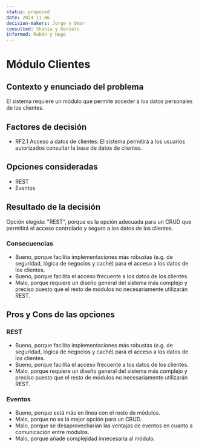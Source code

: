```yaml
---
status: proposed
date: 2024-11-06
decision-makers: Jorge y Omar
consulted: Shania y Gonzalo
informed: Rubén y Hugo
---
```


# Módulo Clientes

## Contexto y enunciado del problema

El sistema requiere un módulo que permite acceder a los datos personales de los clientes.

## Factores de decisión

* RF2.1 Acceso a datos de clientes: El sistema permitirá a los usuarios autorizados consultar la base de datos de clientes.

## Opciones consideradas

* REST
* Eventos

## Resultado de la decisión

Opción elegida: "REST", porque es la opción adecuada para un CRUD que permitirá el acceso controlado y seguro a los datos de los clientes.

### Consecuencias

* Bueno, porque facilita implementaciones más robustas (e.g. de seguridad, lógica de negocios y caché) para el acceso a los datos de los clientes.
* Bueno, porque facilita el acceso frecuente a los datos de los clientes.
* Malo, porque requiere un diseño general del sistema más complejo y preciso puesto que el resto de módulos no necesariamente utilizarán REST.

## Pros y Cons de las opciones

### REST

* Bueno, porque facilita implementaciones más robustas (e.g. de seguridad, lógica de negocios y caché) para el acceso a los datos de los clientes.
* Bueno, porque facilita el acceso frecuente a los datos de los clientes.
* Malo, porque requiere un diseño general del sistema más complejo y preciso puesto que el resto de módulos no necesariamente utilizarán REST.

### Eventos

* Bueno, porque está más en línea con el resto de módulos.
* Malo, porque no es la mejor opción para un CRUD.
* Malo, porque se desaprovecharían las ventajas de eventos en cuanto a comunicación entre módulos.
* Malo, porque añade complejidad innecesaria al módulo.
